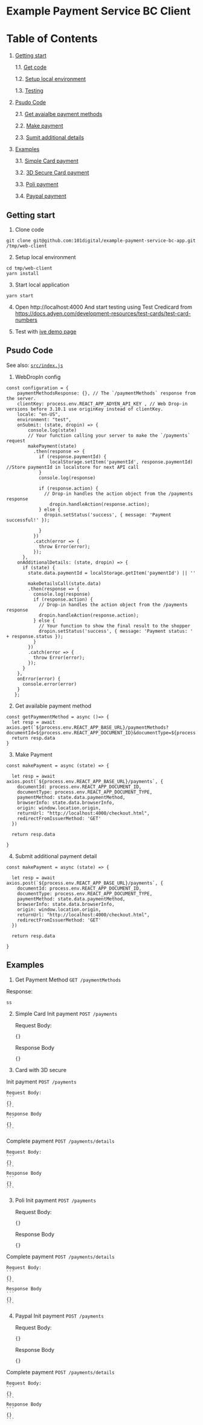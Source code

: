 # Example Payment Service BC Client

# Table of Contents
1. [Getting start](#getting-start)

   1.1. [Get code](#clone)   
   
   1.2. [Setup local environment](#setup)
   
   1.3. [Testing](#test)
   
2. [Psudo Code ](#code)

   2.1. [Get avaialbe payment methods](#paymentMethods)
   
   2.2. [Make payment](#makePayment)
   
   2.3. [Sumit additional details](#submitAdditionalDetails)   
   
3. [Examples](#examples)

   3.1. [Simple Card payment](#card)
   
   3.2. [3D Secure Card payment](#card3d)
      
   3.3. [Poli payment ](#poli)
   
   3.4. [Paypal payment](#paypal)
   


## Getting start <a name="getting-start"></a>

1. Clone code <a name="code"></a>
```
git clone git@github.com:101digital/example-payment-service-bc-app.git /tmp/web-client
```
2. Setup local environment <a name="settup"></a>
```
cd tmp/web-client
yarn install
```
3. Start local application
```
yarn start
```
4. Open http://localhost:4000 And start testing using Test Credicard from https://docs.adyen.com/development-resources/test-cards/test-card-numbers <a name="test"></a>

5. Test with [ive demo page](ttps://sandbox-pay.101digital.io/invoices?sharingKey=eyJhbGciOiJIUzI1NiJ9.eyJyZXNvdXJjZUlkIjoiMGVkMDZhZDEtODM4Zi00MmRiLTk0MjMtNTJmNDY5MDI3YzlhIiwiaXNzIjoiMTAxRCIsImV4cCI6MTYwOTczOTk2NCwidXNlcklkIjoiIiwib3JnSWQiOiIifQ.Ygs6ktTDBa-5jI7kizhffZWRcrn0e2-SHvcXW9OZJDo)

## Psudo Code <a name="code"></a> 
See also: [`src/index.js`](https://github.com/101digital/example-payment-service-bc-app/blob/master/src/pages/index.js)

1. WebDropIn config
```
const configuration = {
    paymentMethodsResponse: {}, // The `/paymentMethods` response from the server.
    clientKey: process.env.REACT_APP_ADYEN_API_KEY , // Web Drop-in versions before 3.10.1 use originKey instead of clientKey.
    locale: "en-US",
    environment: "test",
    onSubmit: (state, dropin) => {
        console.log(state)
        // Your function calling your server to make the `/payments` request
        makePayment(state)
          .then(response => {
            if (response.paymentId) {
                localStorage.setItem('paymentId', response.paymentId) //Store paymentId in localstore for next API call
            }
            console.log(response)

            if (response.action) {
              // Drop-in handles the action object from the /payments response
                dropin.handleAction(response.action);
            } else {
              dropin.setStatus('success', { message: 'Payment successful!' });

            }
          })
          .catch(error => {
            throw Error(error);
          });
      },
    onAdditionalDetails: (state, dropin) => {
      if (state) {
        state.data.paymentId = localStorage.getItem('paymentId') || ''

        makeDetailsCall(state.data)
        .then(response => {
          console.log(response)
          if (response.action) {
            // Drop-in handles the action object from the /payments response
            dropin.handleAction(response.action);
          } else {
            // Your function to show the final result to the shopper
            dropin.setStatus('success', { message: 'Payment status: ' + response.status });
          }
        })
        .catch(error => {
          throw Error(error);
        });
      }
    },
    onError(error) {
      console.error(error)
    }
   };
```
2. Get available payment method <a id="paymentMethods"></a>
```
const getPaymmentMethod = async ()=> {
  let resp = await axios.get(`${process.env.REACT_APP_BASE_URL}/paymentMethods?documentId=${process.env.REACT_APP_DOCUMENT_ID}&documentType=${process.env.REACT_APP_DOCUMENT_TYPE}`)
  return resp.data
}
```

3. Make Payment<a id="makePayment"></a>
```
const makePayment = async (state) => {

  let resp = await axios.post(`${process.env.REACT_APP_BASE_URL}/payments`, {
    documentId: process.env.REACT_APP_DOCUMENT_ID,
    documentType: process.env.REACT_APP_DOCUMENT_TYPE,
    paymentMethod: state.data.paymentMethod,
    browserInfo: state.data.browserInfo,
    origin: window.location.origin,
    returnUrl: "http://localhost:4000/checkout.html",
    redirectFromIssuerMethod: 'GET'
  })

  return resp.data

}
```
4. Submit additional payment detail<a id="submitAdditionalDettails"></a>
```
const makePayment = async (state) => {

  let resp = await axios.post(`${process.env.REACT_APP_BASE_URL}/payments`, {
    documentId: process.env.REACT_APP_DOCUMENT_ID,
    documentType: process.env.REACT_APP_DOCUMENT_TYPE,
    paymentMethod: state.data.paymentMethod,
    browserInfo: state.data.browserInfo,
    origin: window.location.origin,
    returnUrl: "http://localhost:4000/checkout.html",
    redirectFromIssuerMethod: 'GET'
  })

  return resp.data

}
```

## Examples <a id="examples"></a>
1. Get Payment Method `GET /paymentMethods`

Response: 
```
ss
```

2. Simple Card  <a id="card"></a>
   Init payment `POST /payments`
   
    Request Body:
    ```
    {}
    ```
    Response Body   
    ```
    {}
    ```

2. Card with 3D secure <a id="card3d"></a>

  Init payment `POST /payments`
   
    Request Body:
    ```
    {}
    ```
    Response Body   
    ```
    {}
    ```

 Complete payment `POST /payments/details`
   
    Request Body:
    ```
    {}
    ```
    Response Body   
    ```
    {}
    ```

3. Poli <a id="poli"></a>
 Init payment `POST /payments`
   
    Request Body:
    ```
    {}
    ```
    Response Body   
    ```
    {}
    ```

 Complete payment `POST /payments/details`
   
    Request Body:
    ```
    {}
    ```
    Response Body   
    ```
    {}
    ```


4. Paypal <a id="paypal"></a>
 Init payment `POST /payments`
   
    Request Body:
    ```
    {}
    ```
    Response Body   
    ```
    {}
    ```

 Complete payment `POST /payments/details`
   
    Request Body:
    ```
    {}
    ```
    Response Body   
    ```
    {}
    ```


